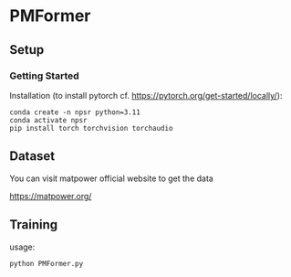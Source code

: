 # PMFormer
## Setup

### Getting Started
Installation (to install pytorch cf. https://pytorch.org/get-started/locally/):
```shell
conda create -n npsr python=3.11
conda activate npsr
pip install torch torchvision torchaudio
```
## Dataset
You can visit matpower official website to get the data

https://matpower.org/

## Training


usage:
```shell
python PMFormer.py
```
